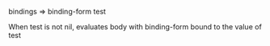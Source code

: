 bindings => binding-form test

   When test is not nil, evaluates body with binding-form bound to the
   value of test